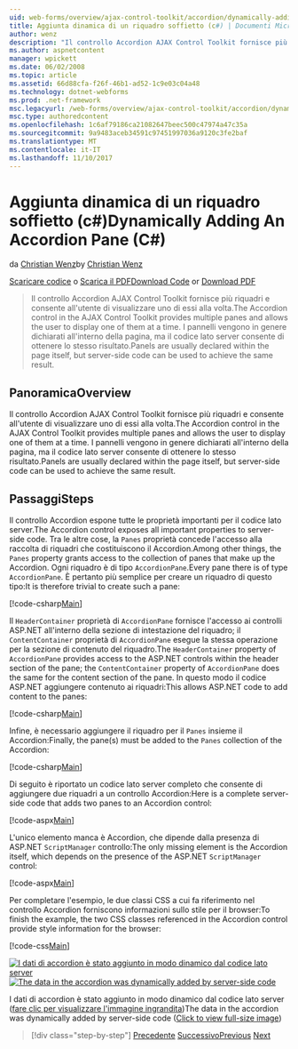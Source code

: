 ```yaml
---
uid: web-forms/overview/ajax-control-toolkit/accordion/dynamically-adding-an-accordion-pane-cs
title: Aggiunta dinamica di un riquadro soffietto (c#) | Documenti Microsoft
author: wenz
description: "Il controllo Accordion AJAX Control Toolkit fornisce più riquadri e consente all'utente di visualizzare uno di essi alla volta. I pannelli vengono in genere dichiarati w..."
ms.author: aspnetcontent
manager: wpickett
ms.date: 06/02/2008
ms.topic: article
ms.assetid: 66d88cfa-f26f-46b1-ad52-1c9e03c04a48
ms.technology: dotnet-webforms
ms.prod: .net-framework
msc.legacyurl: /web-forms/overview/ajax-control-toolkit/accordion/dynamically-adding-an-accordion-pane-cs
msc.type: authoredcontent
ms.openlocfilehash: 1c6af79186ca21082647beec500c47974a47c35a
ms.sourcegitcommit: 9a9483aceb34591c97451997036a9120c3fe2baf
ms.translationtype: MT
ms.contentlocale: it-IT
ms.lasthandoff: 11/10/2017
---
```

<a name="dynamically-adding-an-accordion-pane-c"></a><span data-ttu-id="31e28-104">Aggiunta dinamica di un riquadro soffietto (c#)</span><span class="sxs-lookup"><span data-stu-id="31e28-104">Dynamically Adding An Accordion Pane (C#)</span></span>
====================
<span data-ttu-id="31e28-105">da [Christian Wenz](https://github.com/wenz)</span><span class="sxs-lookup"><span data-stu-id="31e28-105">by [Christian Wenz](https://github.com/wenz)</span></span>

<span data-ttu-id="31e28-106">[Scaricare codice](http://download.microsoft.com/download/5/6/d/56d50cef-2011-4c8f-9891-7edc6dc57df9/Accordion2.cs.zip) o [Scarica il PDF](http://download.microsoft.com/download/6/7/1/6718d452-ff89-4d3f-a90e-c74ec2d636a3/accordion2CS.pdf)</span><span class="sxs-lookup"><span data-stu-id="31e28-106">[Download Code](http://download.microsoft.com/download/5/6/d/56d50cef-2011-4c8f-9891-7edc6dc57df9/Accordion2.cs.zip) or [Download PDF](http://download.microsoft.com/download/6/7/1/6718d452-ff89-4d3f-a90e-c74ec2d636a3/accordion2CS.pdf)</span></span>

> <span data-ttu-id="31e28-107">Il controllo Accordion AJAX Control Toolkit fornisce più riquadri e consente all'utente di visualizzare uno di essi alla volta.</span><span class="sxs-lookup"><span data-stu-id="31e28-107">The Accordion control in the AJAX Control Toolkit provides multiple panes and allows the user to display one of them at a time.</span></span> <span data-ttu-id="31e28-108">I pannelli vengono in genere dichiarati all'interno della pagina, ma il codice lato server consente di ottenere lo stesso risultato.</span><span class="sxs-lookup"><span data-stu-id="31e28-108">Panels are usually declared within the page itself, but server-side code can be used to achieve the same result.</span></span>


## <a name="overview"></a><span data-ttu-id="31e28-109">Panoramica</span><span class="sxs-lookup"><span data-stu-id="31e28-109">Overview</span></span>

<span data-ttu-id="31e28-110">Il controllo Accordion AJAX Control Toolkit fornisce più riquadri e consente all'utente di visualizzare uno di essi alla volta.</span><span class="sxs-lookup"><span data-stu-id="31e28-110">The Accordion control in the AJAX Control Toolkit provides multiple panes and allows the user to display one of them at a time.</span></span> <span data-ttu-id="31e28-111">I pannelli vengono in genere dichiarati all'interno della pagina, ma il codice lato server consente di ottenere lo stesso risultato.</span><span class="sxs-lookup"><span data-stu-id="31e28-111">Panels are usually declared within the page itself, but server-side code can be used to achieve the same result.</span></span>

## <a name="steps"></a><span data-ttu-id="31e28-112">Passaggi</span><span class="sxs-lookup"><span data-stu-id="31e28-112">Steps</span></span>

<span data-ttu-id="31e28-113">Il controllo Accordion espone tutte le proprietà importanti per il codice lato server.</span><span class="sxs-lookup"><span data-stu-id="31e28-113">The Accordion control exposes all important properties to server-side code.</span></span> <span data-ttu-id="31e28-114">Tra le altre cose, la `Panes` proprietà concede l'accesso alla raccolta di riquadri che costituiscono il Accordion.</span><span class="sxs-lookup"><span data-stu-id="31e28-114">Among other things, the `Panes` property grants access to the collection of panes that make up the Accordion.</span></span> <span data-ttu-id="31e28-115">Ogni riquadro è di tipo `AccordionPane`.</span><span class="sxs-lookup"><span data-stu-id="31e28-115">Every pane there is of type `AccordionPane`.</span></span> <span data-ttu-id="31e28-116">È pertanto più semplice per creare un riquadro di questo tipo:</span><span class="sxs-lookup"><span data-stu-id="31e28-116">It is therefore trivial to create such a pane:</span></span>

[!code-csharp[Main](dynamically-adding-an-accordion-pane-cs/samples/sample1.cs)]

<span data-ttu-id="31e28-117">Il `HeaderContainer` proprietà di `AccordionPane` fornisce l'accesso ai controlli ASP.NET all'interno della sezione di intestazione del riquadro; il `ContentContainer` proprietà di `AccordionPane` esegue la stessa operazione per la sezione di contenuto del riquadro.</span><span class="sxs-lookup"><span data-stu-id="31e28-117">The `HeaderContainer` property of `AccordionPane` provides access to the ASP.NET controls within the header section of the pane; the `ContentContainer` property of `AccordionPane` does the same for the content section of the pane.</span></span> <span data-ttu-id="31e28-118">In questo modo il codice ASP.NET aggiungere contenuto ai riquadri:</span><span class="sxs-lookup"><span data-stu-id="31e28-118">This allows ASP.NET code to add content to the panes:</span></span>

[!code-csharp[Main](dynamically-adding-an-accordion-pane-cs/samples/sample2.cs)]

<span data-ttu-id="31e28-119">Infine, è necessario aggiungere il riquadro per il `Panes` insieme il Accordion:</span><span class="sxs-lookup"><span data-stu-id="31e28-119">Finally, the pane(s) must be added to the `Panes` collection of the Accordion:</span></span>

[!code-csharp[Main](dynamically-adding-an-accordion-pane-cs/samples/sample3.cs)]

<span data-ttu-id="31e28-120">Di seguito è riportato un codice lato server completo che consente di aggiungere due riquadri a un controllo Accordion:</span><span class="sxs-lookup"><span data-stu-id="31e28-120">Here is a complete server-side code that adds two panes to an Accordion control:</span></span>

[!code-aspx[Main](dynamically-adding-an-accordion-pane-cs/samples/sample4.aspx)]

<span data-ttu-id="31e28-121">L'unico elemento manca è Accordion, che dipende dalla presenza di ASP.NET `ScriptManager` controllo:</span><span class="sxs-lookup"><span data-stu-id="31e28-121">The only missing element is the Accordion itself, which depends on the presence of the ASP.NET `ScriptManager` control:</span></span>

[!code-aspx[Main](dynamically-adding-an-accordion-pane-cs/samples/sample5.aspx)]

<span data-ttu-id="31e28-122">Per completare l'esempio, le due classi CSS a cui fa riferimento nel controllo Accordion forniscono informazioni sullo stile per il browser:</span><span class="sxs-lookup"><span data-stu-id="31e28-122">To finish the example, the two CSS classes referenced in the Accordion control provide style information for the browser:</span></span>

[!code-css[Main](dynamically-adding-an-accordion-pane-cs/samples/sample6.css)]


<span data-ttu-id="31e28-123">[![I dati di accordion è stato aggiunto in modo dinamico dal codice lato server](dynamically-adding-an-accordion-pane-cs/_static/image2.png)](dynamically-adding-an-accordion-pane-cs/_static/image1.png)</span><span class="sxs-lookup"><span data-stu-id="31e28-123">[![The data in the accordion was dynamically added by server-side code](dynamically-adding-an-accordion-pane-cs/_static/image2.png)](dynamically-adding-an-accordion-pane-cs/_static/image1.png)</span></span>

<span data-ttu-id="31e28-124">I dati di accordion è stato aggiunto in modo dinamico dal codice lato server ([fare clic per visualizzare l'immagine ingrandita](dynamically-adding-an-accordion-pane-cs/_static/image3.png))</span><span class="sxs-lookup"><span data-stu-id="31e28-124">The data in the accordion was dynamically added by server-side code ([Click to view full-size image](dynamically-adding-an-accordion-pane-cs/_static/image3.png))</span></span>

>[!div class="step-by-step"]
<span data-ttu-id="31e28-125">[Precedente](databinding-to-an-accordion-cs.md)
[Successivo](databinding-to-an-accordion-vb.md)</span><span class="sxs-lookup"><span data-stu-id="31e28-125">[Previous](databinding-to-an-accordion-cs.md)
[Next](databinding-to-an-accordion-vb.md)</span></span>
